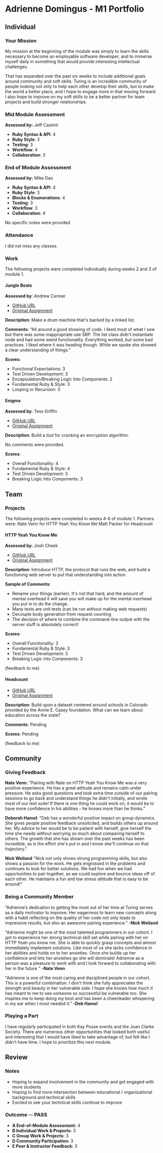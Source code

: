 # Adrienne Domingus - M1 Portfolio

## Individual

### Your Mission

My mission at the beginning of the module was simply to learn the skills necessary to become an employable software developer, and to immerse myself daily in something that would provide interesting intellectual challenges.

That has expanded over the past six weeks to include additional goals around community and soft skills. Turing is an incredible community of people looking not only to help each other develop their skills, but to make the world a better place, and I hope to engage more in that moving forward. I also hope to improve on my soft skills to be a better partner for team projects and build stronger relationships.

### Mid Module Assessment
**Assessed by:** Jeff Casimir

* **Ruby Syntax & API**: 4
* **Ruby Style**: 3
* **Testing**: 3
* **Workflow**: 4
* **Collaboration**: 3


### End of Module Assessment

**Assessed by:** Mike Dao

* **Ruby Syntax & API**: 4
* **Ruby Style**: 3
* **Blocks & Enumerations**: 4
* **Testing**: 3
* **Workflow**: 3
* **Collaboration**: 4

No specific notes were provided

### Attendance

I did not miss any classes.

### Work

The following projects were completed individually during weeks 2 and 3 of module 1.

#### Jungle Beats

**Assessed by**: Andrew Carmer

* [GitHub URL](https://github.com/adriennedomingus/jungle_beats)
* [Original Assignment](https://github.com/turingschool/curriculum/blob/master/source/projects/jungle_beat.markdown)

**Description**: Make a drum machine that's backed by a linked list.

**Comments**:
"All around a good showing of code. I liked most of what I saw but there was some inappropriate use SRP. The list class didn't instantiate node and had some weird functionality. Everything worked, but some bad practices. I liked where it was heading though. While we spoke she showed a clear understanding of things."

**Scores**:
* Functional Expectations: 3
* Test Driven Development: 3
* Encapsulation/Breaking Logic Into Components: 2
* Fundamental Ruby & Style: 3
* Looping or Recursion: 3

#### Enigma

**Assessed by**: Tess Griffin

* [GitHub URL](https://github.com/adriennedomingus/enigma)
* [Original Assignment](https://github.com/turingschool/curriculum/blob/master/source/projects/enigma.markdown)

**Description**: Build a tool for cracking an encryption algorithm.

No comments were provided.

**Scores**:
* Overall Functionality: 4
* Fundamental Ruby & Style: 4
* Test Driven Development: 3
* Breaking Logic Into Components: 3

## Team

### Projects

The following projects were completed in weeks 4-6 of module 1.
Partners were:
Nate Venn for HTTP Yeah You Know Me
Matt Packer for Headcount

#### HTTP Yeah You Know Me

**Assessed by**: Josh Cheek

* [GitHub URL](https://github.com/adriennedomingus/http_yeah_you_know_me)
* [Original Assignment](https://github.com/turingschool/curriculum/blob/master/source/projects/http_yeah_you_know_me.markdown)

**Description**: Introduce HTTP, the protocol that runs the web, and build a functioning web server to put that understanding into action.

**Sample of Comments**:
* Rename your things (earlier). It's not that hard, and the amount of mental overhead it will save you will make up for the mental overhead you put in to do the change.
* Many tests are unit tests (can be run without making web requests)
* Decouple body generation from request counting
* The decision of where to combine the command-line output with the server stuff is absolutely correct!

**Scores**:
* Overall Functionality: 3
* Fundamental Ruby & Style: 3
* Test Driven Development: 3
* Breaking Logic into Components: 3

(feedback to me)

#### Headcount

* [GitHub URL](https://github.com/adriennedomingus/headcount)
* [Original Assignment](https://github.com/turingschool/curriculum/blob/master/source/projects/headcount.markdown)

**Description**: Build upon a dataset centered around schools in Colorado provided by the Annie E. Casey foundation. What can we learn about education across the state?

**Comments**:
Pending

**Scores**:
Pending

(feedback to me)

## Community

### Giving Feedback

**Nate Venn**: "Pairing with Nate on HTTP Yeah You Know Me was a very positive experience. He has a great attitude and remains calm under pressure. He asks good questions and took extra time outside of our pairing sessions to go back and understand things he didn't initially, and wrote most of our test suite! If there is one thing he could work on, it would be to have more confidence in his abilities - he knows more than he thinks."

**Deborah Hamel**: "Deb has a wonderful positive impact on group dynamics. She gives people positive feedback unsolicited, and builds others up around her. My advice to her would be to be patient with herself, give herself the time she needs without worrying so much about comparing herself to others. The growth that she has shown over the past weeks has been incredible, as is the effort she's put in and I know she'll continue on that trajectory."

**Nick Weiland** "Nick not only shows strong programming skills, but also shows a passion for the work. He gets engrossed in the problems and continues to look for better solutions. We had fun when we had opportunities to pair together, as we could explore and bounce ideas off of each other. He maintains a fun and low stress attitude that is easy to be around!"

### Being a Community Member

“Adrienne’s dedication to getting the most out of her time at Turing serves as a daily motivator to improve. Her eagerness to learn new concepts along with a habit reflecting on the quality of her code not only leads to impressive results, but also an awesome pairing experience." **-Nick Weiland**

"Adrienne might be one of the most talented programmers in our cohort. I got to experience her strong technical skill set while pairing with her on HTTP Yeah you know me. She is able to quickly grasp concepts and almost immediately implement solutions. Like most of us she lacks confidence in her abilities and holds on to her anxieties. Once she builds up her confidence and lets her anxieties go she will dominate! Adrienne as a person  was a pleasure to work with and I look forward to collaborating with her in the future " **-Nate Venn**

"Adrienne is one of the most caring and disciplined people in our cohort. This is a powerful combination. I don't think she fully appreciates the strength and beauty in her vulnerable side. I hope she knows how much it has meant to me to see someone so successful be vulnerable too. She inspires me to keep doing my best and has been a cheerleader whispering in my ear when I most needed it." **-Deb Hamel**

### Playing a Part

I have regularly participated in both Kay Posse events and the Joan Clarke Society. There are numerous other opportunities that looked both useful and interesting that I would have liked to take advantage of, but felt like I didn't have time. I hope to prioritize this next module.

## Review

### Notes

* Hoping to expand involvement in the community and get engaged with more students
* Hoping to find more intersection between educational / organizational background and
technical skills
* Excited to see your technical skills continue to improve

### Outcome -- PASS

* __A End-of-Module Assessment:__ 4
* __B Individual Work & Projects:__ 3
* __C Group Work & Projects:__ 3
* __D Community Participation:__ 3
* __E Peer & Instructor Feedback:__ 3

